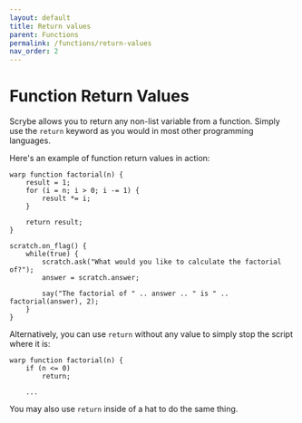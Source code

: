 ```yaml
---
layout: default
title: Return values
parent: Functions
permalink: /functions/return-values
nav_order: 2
---
```


# Function Return Values

Scrybe allows you to return any non-list variable from a function. Simply use the `return` keyword as you would in most other programming languages.

Here's an example of function return values in action:

```scrybe
warp function factorial(n) {
    result = 1;
    for (i = n; i > 0; i -= 1) {
        result *= i;
    }

    return result;
}

scratch.on_flag() {
    while(true) {
        scratch.ask("What would you like to calculate the factorial of?");
        answer = scratch.answer;

        say("The factorial of " .. answer .. " is " .. factorial(answer), 2);
    }
}
```

Alternatively, you can use `return` without any value to simply stop the script where it is:

```scrybe
warp function factorial(n) {
    if (n <= 0)
        return;

    ...
```

You may also use `return` inside of a hat to do the same thing.
